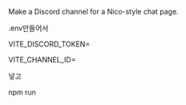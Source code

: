 Make a Discord channel for a Nico-style chat page.

.env만들어서

VITE_DISCORD_TOKEN=

VITE_CHANNEL_ID=

넣고

npm run